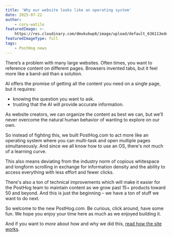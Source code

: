 ```yaml
---
title: 'Why our website looks like an operating system'
date: 2025-07-22
author:
    - cory-watilo
featuredImage: >-
    https://res.cloudinary.com/dmukukwp6/image/upload/default_636113ede9.png
featuredImageType: full
tags:
    - PostHog news
---
```


There’s a problem with many large websites. Often times, you want to reference content on different pages. Browsers invented tabs, but it feel more like a band-aid than a solution.

AI offers the promise of getting all the content you need on a single page, but it requires:

-   knowing the question you want to ask.
-   trusting that the AI will provide accurate information.

As website creators, we can organize the content as best we can, but we’ll never overcome the natural human behavior of wanting to explore on our own.

So instead of fighting this, we built PostHog.com to act more like an operating system where you can multi-task and open multiple pages simultaneously. And since we all know how to use an OS, there's not much of a learning curve.

This also means deviating from the industry norm of copious whitespace and longform scrolling in exchange for information density and the ability to access everything with less effort and fewer clicks.

There's also a ton of technical improvements which will make it easier for the PostHog team to maintain content as we grow past 15+ products toward 50 and beyond. And this is just the beginning – we have a ton of stuff we want to do next.

So welcome to the new PostHog.com. Be curious, click around, have some fun. We hope you enjoy your time here as much as we enjoyed building it.

And if you want to _more_ about how and why we did this, [read how the site works](/handbook/engineering/posthog-com/how-posthog-website-works).
